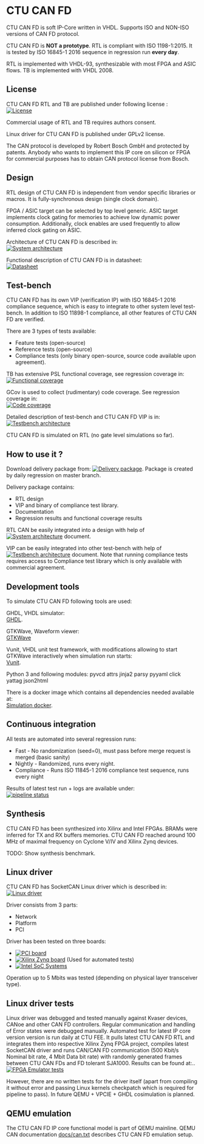 # CTU CAN FD

CTU CAN FD is soft IP-Core written in VHDL. Supports ISO and NON-ISO versions
of CAN FD protocol.

CTU CAN FD is **NOT a prototype**. RTL is compliant with ISO 1198-1:2015.
It is tested by ISO 16845-1 2016 sequence in regression run **every day**.

RTL is implemented with VHDL-93, synthesizable with most FPGA and ASIC flows.
TB is implemented with VHDL 2008.

## License

CTU CAN FD RTL and TB are published under following license :  
[![License](https://img.shields.io/badge/License--black.svg)]( https://gitlab.fel.cvut.cz/canbus/ctucanfd_ip_core/blob/master/LICENSE)

Commercial usage of RTL and TB requires authors consent.

Linux driver for CTU CAN FD is published under GPLv2 license.

The CAN protocol is developed by Robert Bosch GmbH and protected by patents.
Anybody who wants to implement this IP core on silicon or FPGA for commercial
purposes has to obtain CAN protocol license from Bosch.

## Design

RTL design of CTU CAN FD is independent from vendor specific libraries or macros. It is fully-synchronous design (single clock domain).

FPGA / ASIC target can be selected by top level generic. ASIC target implements clock gating for memories to achieve low dynamic power
consumption. Additionally, clock enables are used frequently to allow inferred clock gating on ASIC.

Architecture of CTU CAN FD is described in:  
[![System architecture](https://img.shields.io/badge/System_architecture--blue.svg)]( http://canbus.pages.fel.cvut.cz/ctucanfd_ip_core/doc/System_Architecture.pdf)

Functional description of CTU CAN FD is in datasheet:  
[![Datasheet](https://img.shields.io/badge/Datasheet--blue.svg)]( http://canbus.pages.fel.cvut.cz/ctucanfd_ip_core/doc/Datasheet.pdf)

## Test-bench

CTU CAN FD has its own VIP (verification IP) with ISO 16845-1 2016 compliance sequence, which is easy to integrate to other
system level test-bench. In addition to ISO 11898-1 compliance, all other features of CTU CAN FD are verified.

There are 3 types of tests available:
- Feature tests (open-source)
- Reference tests (open-source)
- Compliance tests (only binary open-source, source code available upon agreement).

TB has extensive PSL functional coverage, see regression coverage in:
[![Functional coverage](https://img.shields.io/badge/functional%20coverage--orange.svg)](http://canbus.pages.fel.cvut.cz/ctucanfd_ip_core/regression_results/functional_coverage/functional_coverage_report.html)

GCov is used to collect (rudimentary) code coverage. See regression coverage in:  
[![Code coverage](https://gitlab.fel.cvut.cz/canbus/ctucanfd_ip_core/badges/master/coverage.svg)](http://canbus.pages.fel.cvut.cz/ctucanfd_ip_core/regression_results/coverage/)

Detailed description of test-bench and CTU CAN FD VIP is in:  
[![Testbench architecture](https://img.shields.io/badge/Testbench--blue.svg)]( http://canbus.pages.fel.cvut.cz/ctucanfd_ip_core/doc/Testbench.pdf)

CTU CAN FD is simulated on RTL (no gate level simulations so far).

## How to use it ?

Download delivery package from: [![Delivery package](https://img.shields.io/badge/Delivery-package--blue.svg)]( http://canbus.pages.fel.cvut.cz/ctucanfd_ip_core). Package is created by daily regression on master branch.

Delivery package contains:  
- RTL design
- VIP and binary of compliance test library.
- Documentation
- Regression results and functional coverage results

RTL CAN be easily integrated into a design with help of [![System architecture](https://img.shields.io/badge/System_architecture--blue.svg)]( http://canbus.pages.fel.cvut.cz/ctucanfd_ip_core/System_architecture.pdf) document.

VIP can be easily integrated into other test-bench with help of [![Testbench architecture](https://img.shields.io/badge/Testbench--blue.svg)]( http://canbus.pages.fel.cvut.cz/ctucanfd_ip_core/Testbench.pdf) document. Note that running compliance tests requires access to Compliance test library which is
only available with commercial agreement.

## Development tools

To simulate CTU CAN FD following tools are used:

GHDL, VHDL simulator:  
[GHDL](https://github.com/Blebowski/ghdl).

GTKWave, Waveform viewer:  
[GTKWave](http://gtkwave.sourceforge.net/)

Vunit, VHDL unit test framework, with modifications allowing to start GTKWave interactively when simulation run starts:  
[Vunit](https://github.com/mjerabek/vunit).

Python 3 and following modules: pyvcd attrs jinja2 parsy pyyaml click yattag json2html

There is a docker image which contains all dependencies needed available at:  
[Simulation docker](https://gitlab.com/canfd/server-tools/container_registry).

## Continuous integration

All tests are automated into several regression runs:  
- Fast - No randomization (seed=0), must pass before merge request is merged (basic sanity)
- Nightly - Randomized, runs every night.
- Compliance - Runs ISO 11845-1 2016 compliance test sequence, runs every night

Results of latest test run + logs are available under:  
[![pipeline status](https://gitlab.fel.cvut.cz/canbus/ctucanfd_ip_core/badges/master/pipeline.svg)](http://canbus.pages.fel.cvut.cz/ctucanfd_ip_core/tests_fast.xml)

## Synthesis

CTU CAN FD has been synthesized into Xilinx and Intel FPGAs. BRAMs were inferred for
TX and RX buffers memories. CTU CAN FD reached around 100 MHz of maximal frequency on
Cyclone V/IV and Xilinx Zynq devices.

TODO: Show synthesis benchmark.

## Linux driver

CTU CAN FD has SocketCAN Linux driver which is described in:  
[![Linux driver](https://img.shields.io/badge/Linux_driver--blue.svg)](http://canbus.pages.fel.cvut.cz/ctucanfd_ip_core/driver_doc/ctucanfd-driver.html)

Driver consists from 3 parts:  
- Network
- Platform
- PCI

Driver has been tested on three boards:
- [![PCI board](https://img.shields.io/badge/PCI_board--blue.svg)](https://gitlab.fel.cvut.cz/canbus/pcie-ctucanfd)
- [![Xilinx Zynq board](https://img.shields.io/badge/Zynq_board--blue.svg)](https://gitlab.fel.cvut.cz/canbus/zynq/zynq-can-sja1000-top) (Used for automated tests)
- [![Intel SoC Systems](https://img.shields.io/badge/Intel_SoC--blue.svg)](https://gitlab.fel.cvut.cz/canbus/intel-soc-ctucanfd)

Operation up to 5 Mbits was tested (depending on physical layer transceiver type).

## Linux driver tests

Linux driver was debugged and tested manually against Kvaser devices, CANoe and other CAN FD controllers. Regular communication
and handling of Error states were debugged manually. Automated test for latest IP core version version is run daily at CTU FEE. It pulls latest CTU CAN FD RTL and integrates them into respective Xilinx Zynq FPGA project, compiles latest SocketCAN driver and runs CAN/CAN FD communication (500 Kbit/s Nominal bit rate, 4 Mbit Data bit rate) with randomly generated frames between CTU CAN FDs and FD tolerant SJA1000. Results can be found at:..
[![FPGA Emulator tests](https://img.shields.io/badge/FPGA_Emulator_Tests--cyan.svg)](https://gitlab.fel.cvut.cz/canbus/zynq/zynq-can-sja1000-top/pipelines)

However, there are no written tests for the driver itself (apart from compiling it without error and passing Linux kernels checkpatch which is required for pipeline to pass). In future QEMU + VPCIE + GHDL cosimulation is planned.

## QEMU emulation

The CTU CAN FD IP core functional model is part of QEMU mainline. QEMU CAN documentation [docs/can.txt](https://git.qemu.org/?p=qemu.git;a=blob;f=docs/can.txt) describes CTU CAN FD emulation setup.

